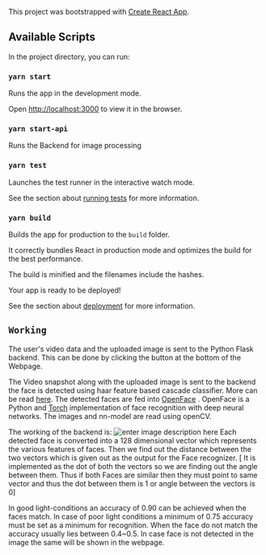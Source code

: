 
This project was bootstrapped with [Create React App](https://github.com/facebook/create-react-app).

  

## Available Scripts

  

In the project directory, you can run:

  

### `yarn start`

  

Runs the app in the development mode.<br />

Open [http://localhost:3000](http://localhost:3000) to view it in the browser.

  

### `yarn start-api`

  

Runs the Backend for image processing

  

### `yarn test`

  

Launches the test runner in the interactive watch mode.<br />

See the section about [running tests](https://facebook.github.io/create-react-app/docs/running-tests) for more information.

  

### `yarn build`

  

Builds the app for production to the `build` folder.<br />

It correctly bundles React in production mode and optimizes the build for the best performance.

  

The build is minified and the filenames include the hashes.<br />

Your app is ready to be deployed!

  

See the section about [deployment](https://facebook.github.io/create-react-app/docs/deployment) for more information.

  

## `Working`

  

The user's video data and the uploaded image is sent to the Python Flask backend. This can be done by clicking the button at the bottom of the Webpage.

The Video snapshot along with the uploaded image is sent to the backend the face is detected using haar feature based cascade classifier. More can be read [here](https://docs.opencv.org/3.4/d2/d99/tutorial_js_face_detection.html).
The detected faces are fed into [OpenFace](https://cmusatyalab.github.io/openface/) . OpenFace is a Python and [Torch](http://torch.ch/) implementation of face recognition with deep neural networks. The images and nn-model are read using openCV.

The working of the backend is:
![enter image description here](https://raw.githubusercontent.com/cmusatyalab/openface/master/images/summary.jpg)
Each detected face is converted into a 128 dimensional vector which represents the various features of faces. Then we find out the distance between the two vectors which is given out as the output for the Face recognizer. [ It is implemented as the dot of both the vectors so we are finding out the angle between them. Thus if both Faces are similar then they must point to same vector and thus the dot between them is 1 or angle between the vectors is 0]

In good light-conditions an accuracy of 0.90 can be achieved when the faces match. In case of poor light conditions a minimum of 0.75 accuracy must be set as a minimum for recognition.
When the face do not match the accuracy usually lies between 0.4~0.5.
In case face is not detected in the image the same will be shown in the webpage.